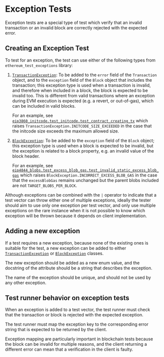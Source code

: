 # Exception Tests

Exception tests are a special type of test which verify that an invalid transaction or an invalid block are correctly rejected with the expected error.

## Creating an Exception Test

To test for an exception, the test can use either of the following types from `ethereum_test_exceptions` library:

1. [`TransactionException`](../consuming_tests/test_formats/exceptions.md#transactionexception): To be added to the `error` field of the `Transaction` object, and to the `exception` field of the `Block` object that includes the transaction; this exception type is used when a transaction is invalid, and therefore when included in a block, the block is expected to be invalid too. This is different from valid transactions where an exception during EVM execution is expected (e.g. a revert, or out-of-gas), which can be included in valid blocks.

    For an example, see [`eip3860_initcode.test_initcode.test_contract_creating_tx`](../tests/shanghai/eip3860_initcode/test_initcode/test_contract_creating_tx.md) which raises `TransactionException.INITCODE_SIZE_EXCEEDED` in the case that the initcode size exceeds the maximum allowed size.

2. [`BlockException`](../consuming_tests/test_formats/exceptions.md#blockexception): To be added to the `exception` field of the `Block` object; this exception type is used when a block is expected to be invalid, but the exception is related to a block property, e.g. an invalid value of the block header.

    For an example, see [`eip4844_blobs.test_excess_blob_gas.test_invalid_static_excess_blob_gas`](../tests/cancun/eip4844_blobs/test_excess_blob_gas/test_invalid_static_excess_blob_gas.md) which raises `BlockException.INCORRECT_EXCESS_BLOB_GAS` in the case that the `excessBlobGas` remains unchanged
    but the parent blobs included are not `TARGET_BLOBS_PER_BLOCK`.

Although exceptions can be combined with the `|` operator to indicate that a test vector can throw either one of multiple exceptions, ideally the tester should aim to use only one exception per test vector, and only use multiple exceptions on the rare instance when it is not possible to know which exception will be thrown because it depends on client implementation.

## Adding a new exception

If a test requires a new exception, because none of the existing ones is suitable for the test, a new exception can be added to either [`TransactionException`](../consuming_tests/test_formats/exceptions.md#transactionexception) or [`BlockException`](../consuming_tests/test_formats/exceptions.md#blockexception) classes.

The new exception should be added as a new enum value, and the docstring of the attribute should be a string that describes the exception.

The name of the exception should be unique, and should not be used by any other exception.

## Test runner behavior on exception tests

When an exception is added to a test vector, the test runner must check that the transaction or block is rejected with the expected exception.

The test runner must map the exception key to the corresponding error string that is expected to be returned by the client.

Exception mapping are particularly important in blockchain tests because the block can be invalid for multiple reasons, and the client returning a different error can mean that a verification in the client is faulty.
